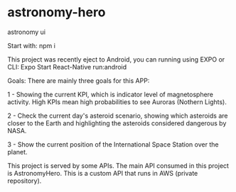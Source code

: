 # astronomy-hero
astronomy ui

Start with:
npm i

This project was recently eject to Android, you can running using EXPO or CLI:
Expo Start
React-Native run:android

Goals:
There are mainly three goals for this APP:

1 - Showing the current KPI, which is indicator level of magnetosphere activity. High KPIs mean high probabilities to see Auroras (Nothern Lights).

2 - Check the current day's asteroid scenario, showing which asteroids are closer to the Earth and highlighting the asteroids considered dangerous by NASA.

3 - Show the current position of the International Space Station over the planet.

This project is served by some APIs. The main API consumed in this project is AstronomyHero. This is a custom API that runs in AWS (private repository).
